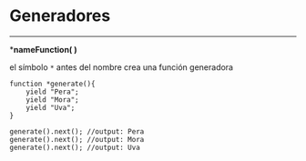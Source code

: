 # Generadores
---
***nameFunction( )**

el símbolo ```*``` antes del nombre crea una función generadora

```
function *generate(){
    yield "Pera";
    yield "Mora";
    yield "Uva";
}

generate().next(); //output: Pera
generate().next(); //output: Mora
generate().next(); //output: Uva
```